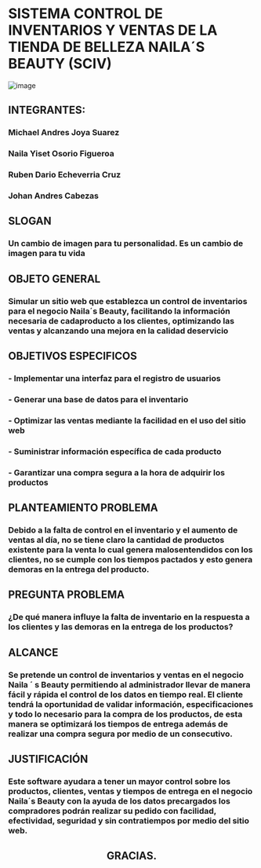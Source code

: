 # SISTEMA CONTROL DE INVENTARIOS Y VENTAS DE LA TIENDA DE BELLEZA NAILA´S BEAUTY (SCIV)

![image](./Archivos%20staticos/Logo.png)

## INTEGRANTES:
### Michael Andres Joya Suarez
### Naila Yiset Osorio Figueroa
### Ruben Dario Echeverria Cruz
### Johan Andres Cabezas

## SLOGAN
### Un cambio de imagen para tu personalidad. Es un cambio de imagen para tu vida

## OBJETO GENERAL
### Simular un sitio web que establezca un control de inventarios para el negocio Naila´s Beauty, facilitando la información necesaria de cadaproducto a los clientes, optimizando las ventas y alcanzando una mejora en la calidad deservicio

## OBJETIVOS ESPECIFICOS
### - Implementar una interfaz para el registro de usuarios
### - Generar una base de datos para el inventario
### - Optimizar las ventas mediante la facilidad en el uso del sitio web
### - Suministrar información específica de cada producto
### - Garantizar una compra segura a la hora de adquirir los productos

## PLANTEAMIENTO PROBLEMA
### Debido a la falta de control en el inventario y el aumento de ventas al día, no se tiene claro la cantidad de productos existente para la venta lo cual genera malosentendidos con los clientes, no se cumple con los tiempos pactados y esto genera demoras en la entrega del producto.

## PREGUNTA PROBLEMA
### ¿De qué manera influye la falta de inventario en la respuesta a los clientes y las demoras en la entrega de los productos?

## ALCANCE
### Se pretende un control de inventarios y ventas en el negocio Naila ´ s Beauty permitiendo al administrador llevar de manera fácil y rápida el control de los datos en tiempo real. El cliente tendrá la oportunidad de validar información, especificaciones y todo lo necesario para la compra de los productos, de esta manera se optimizará los tiempos de entrega además de realizar una compra segura por medio de un consecutivo.


## JUSTIFICACIÓN
### Este software ayudara a tener un mayor control sobre los productos, clientes, ventas y tiempos de entrega en el negocio Naila´s Beauty con la ayuda de los datos precargados los compradores podrán realizar su pedido con facilidad, efectividad, seguridad y sin contratiempos por medio del sitio web.

## <center>GRACIAS.</center>

